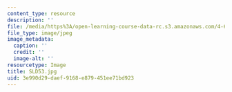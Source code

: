```yaml
---
content_type: resource
description: ''
file: /media/https%3A/open-learning-course-data-rc.s3.amazonaws.com/4-614-religious-architecture-and-islamic-cultures-fall-2002/3e990d29daef9168e879451ee71bd923_SLD53.jpg
file_type: image/jpeg
image_metadata:
  caption: ''
  credit: ''
  image-alt: ''
resourcetype: Image
title: SLD53.jpg
uid: 3e990d29-daef-9168-e879-451ee71bd923
---
```

